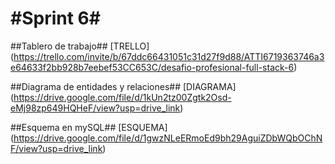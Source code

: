 #Sprint 6#
===
##Tablero de trabajo##
[TRELLO] (https://trello.com/invite/b/67ddc66431051c31d27f9d88/ATTI6719363746a3e64633f2bb928b7eebef53CC653C/desafio-profesional-full-stack-6)

##Diagrama de entidades y relaciones##
[DIAGRAMA] (https://drive.google.com/file/d/1kUn2tz00Zgtk2Osd-eMj98zp649HQHeF/view?usp=drive_link)

##Esquema en mySQL##
[ESQUEMA] (https://drive.google.com/file/d/1gwzNLeERmoEd9bh29AguiZDbWQbOChNF/view?usp=drive_link)
